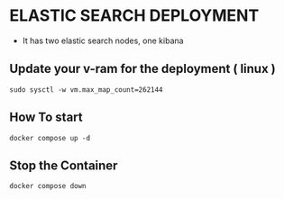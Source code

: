 # ELASTIC SEARCH DEPLOYMENT

- It has two elastic search nodes, one kibana

## Update your v-ram for the deployment ( linux )

```
sudo sysctl -w vm.max_map_count=262144
```

## How To start

```
docker compose up -d
```

## Stop the Container

```
docker compose down
```
